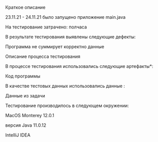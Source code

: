 Краткое описание

23.11.21 - 24.11.21 было запущено приложение main.java

На тестирование затрачено: полчаса

В результате тестирования выявлены следующие дефекты:

Программа не суммирует корректно данные

Описание процесса тестирования

В процессе тестирования использовались следующие артефакты*:

Код программы

В качестве тестовых данных использовались данные :

Данные из задачи

Тестирование производилось в следующем окружении:

MacOS Monterey 12.0.1

версия Java 11.0.12

IntelliJ IDEA